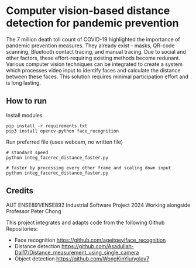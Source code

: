 # Computer vision-based distance detection for pandemic prevention
The 7 million death toll count of COVID-19 highlighted the importance of pandemic prevention measures. They already exist - masks, QR-code scanning, Bluetooth contact tracing, and manual tracing. Due to social and other factors, these effort-requiring existing methods become redunant. Various computer vision techniques can be integrated to create a system which processes video input to identify faces and calculate the distance between these faces. This solution requires minimal participation effort and is long lasting.

## How to run
Install modules
```
pip install -r requirements.txt
pip3 install opencv-python face_recognition
```

Run preferred file (uses webcam, no written file)
```
# standard speed
python integ_facerec_distance_faster.py

# faster by processing every other frame and scaling down input
python integ_facerec_distance_faster.py
```

## Credits
AUT ENSE891/ENSE892 Industrial Software Project 2024
Working alongside Professor Peter Chong

This project integrates and adapts code from the following Github Repositories:
- Face recognition https://github.com/ageitgey/face_recognition
- Distance detection https://github.com/Asadullah-Dal17/Distance_measurement_using_single_camera
- Object detection https://github.com/WongKinYiu/yolov7 
